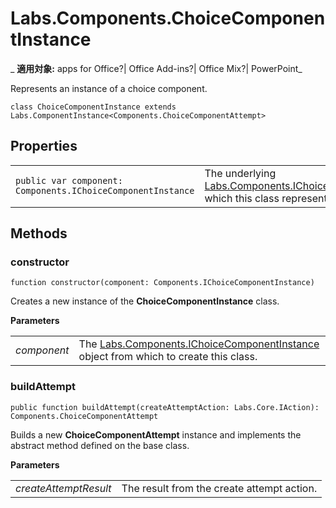 
# Labs.Components.ChoiceComponentInstance

 _ **適用対象:** apps for Office?| Office Add-ins?| Office Mix?| PowerPoint_

Represents an instance of a choice component.

```
class ChoiceComponentInstance extends Labs.ComponentInstance<Components.ChoiceComponentAttempt>
```


## Properties


|||
|:-----|:-----|
| `public var component: Components.IChoiceComponentInstance`|The underlying [Labs.Components.IChoiceComponentInstance](../../reference/office-mix/labs.components.ichoicecomponentinstance.md) which this class represents.|

## Methods




### constructor

 `function constructor(component: Components.IChoiceComponentInstance)`

Creates a new instance of the  **ChoiceComponentInstance** class.

 **Parameters**


|||
|:-----|:-----|
| _component_|The [Labs.Components.IChoiceComponentInstance](../../reference/office-mix/labs.components.ichoicecomponentinstance.md) object from which to create this class.|

### buildAttempt

 `public function buildAttempt(createAttemptAction: Labs.Core.IAction): Components.ChoiceComponentAttempt`

Builds a new  **ChoiceComponentAttempt** instance and implements the abstract method defined on the base class.

 **Parameters**


|||
|:-----|:-----|
| _createAttemptResult_|The result from the create attempt action.|
